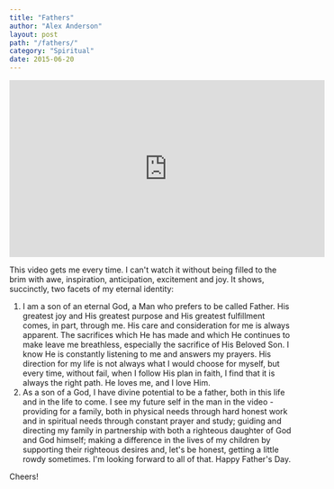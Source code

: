 ```yaml
---
title: "Fathers"
author: "Alex Anderson"
layout: post
path: "/fathers/"
category: "Spiritual"
date: 2015-06-20
---
```


<iframe width="560" height="315" src="https://www.youtube.com/embed/R5FxdCgD-qI" frameborder="0" allowfullscreen=""></iframe>

This video gets me every time. I can't watch it without being filled to the brim with awe, inspiration, anticipation, excitement and joy. It shows, succinctly, two facets of my eternal identity:

1. I am a son of an eternal God, a Man who prefers to be called Father. His greatest joy and His greatest purpose and His greatest fulfillment comes, in part, through me. His care and consideration for me is always apparent. The sacrifices which He has made and which He continues to make leave me breathless, especially the sacrifice of His Beloved Son. I know He is constantly listening to me and answers my prayers. His direction for my life is not always what I would choose for myself, but every time, without fail, when I follow His plan in faith, I find that it is always the right path. He loves me, and I love Him.
1. As a son of a God, I have divine potential to be a father, both in this life and in the life to come. I see my future self in the man in the video - providing for a family, both in physical needs through hard honest work and in spiritual needs through constant prayer and study; guiding and directing my family in partnership with both a righteous daughter of God and God himself; making a difference in the lives of my children by supporting their righteous desires and, let's be honest, getting a little rowdy sometimes. I'm looking forward to all of that.
   Happy Father's Day.

Cheers!
